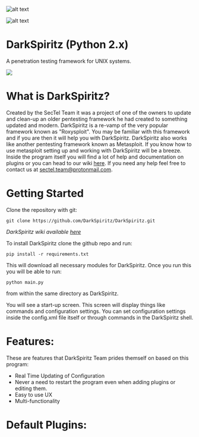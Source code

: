 ![alt text](https://travis-ci.com/DarkSpiritz/DarkSpiritz.svg?branch=master)

![alt text](https://img.shields.io/badge/Gitter-%20Join!-blue.svg)

# DarkSpiritz (Python 2.x)
A penetration testing framework for UNIX systems.

<img src="https://i.imgur.com/kvt1fZx.jpg">

# What is DarkSpiritz?

Created by the SecTel Team it was a project of one of the owners to update and clean-up an older pentesting framework he had created to something updated and modern. DarkSpiritz is a re-vamp of the very popular framework known as "Roxysploit". You may be familiar with this framework and if you are then it will help you with DarkSpiritz. DarkSpiritz also works like another pentesting framework known as Metasploit. If you know how to use metasploit setting up and working with DarkSpiritz will be a breeze. Inside the program itself you will find a lot of help and documentation on plugins or you can head to our wiki [here](https://github.com/DarkSpiritz/DarkSpiritz/wiki).
If you need any help feel free to contact us at sectel.team@protonmail.com.

# Getting Started

Clone the repository with git:
```
git clone https://github.com/DarkSpiritz/DarkSpiritz.git
```

*DarkSpiritz wiki available [here](https://github.com/DarkSpiritz/DarkSpiritz/wiki)*

To install DarkSpiritz clone the github repo and run:
```
pip install -r requirements.txt
```

This will download all necessary modules for DarkSpiritz. Once you run this you will be able to run:
```
python main.py
```
from within the same directory as DarkSpiritz.

You will see a start-up screen. This screen will display things like commands and configuration settings. You can set configuration settings inside the config.xml file itself or through commands in the DarkSpiritz shell.

# Features:

These are features that DarkSpiritz Team prides themself on based on this program:

- Real Time Updating of Configuration
- Never a need to restart the program even when adding plugins or editing them.
- Easy to use UX
- Multi-functionality

# Default Plugins:

